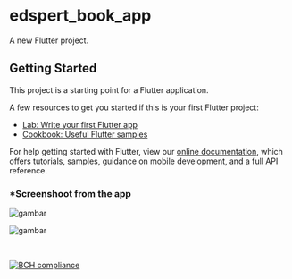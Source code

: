 # edspert_book_app

A new Flutter project.

## Getting Started

This project is a starting point for a Flutter application.

A few resources to get you started if this is your first Flutter project:

- [Lab: Write your first Flutter app](https://flutter.dev/docs/get-started/codelab)
- [Cookbook: Useful Flutter samples](https://flutter.dev/docs/cookbook)

For help getting started with Flutter, view our
[online documentation](https://flutter.dev/docs), which offers tutorials,
samples, guidance on mobile development, and a full API reference.


### *Screenshoot from the app
![gambar](https://user-images.githubusercontent.com/42699234/192083034-3955bb23-e008-4480-99d3-677a85329ce2.png)

![gambar](https://user-images.githubusercontent.com/42699234/197118020-8ff4cf89-5f52-48f4-aeab-c26690f389ce.png)


<br>

[![BCH compliance](https://bettercodehub.com/edge/badge/Psianturi/edspert_book_app?branch=master)](https://bettercodehub.com/)

